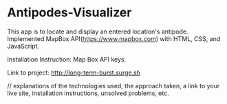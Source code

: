 # Antipodes-Visualizer

This app is to locate and display an entered location's antipode.
Implemented MapBox API(https://www.mapbox.com) with HTML, CSS, and JavaScript.

Installation Instruction:
Map Box API keys.

Link to project: http://long-term-burst.surge.sh



//
 explanations of the technologies used, the approach taken, a link to your live site, installation instructions, unsolved problems, etc.
